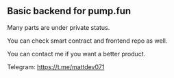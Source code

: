 ## Basic backend for pump.fun

Many parts are under private status.

You can check smart contract and frontend repo as well.

You can contact me if you want a better product.

Telegram: https://t.me/mattdev071
